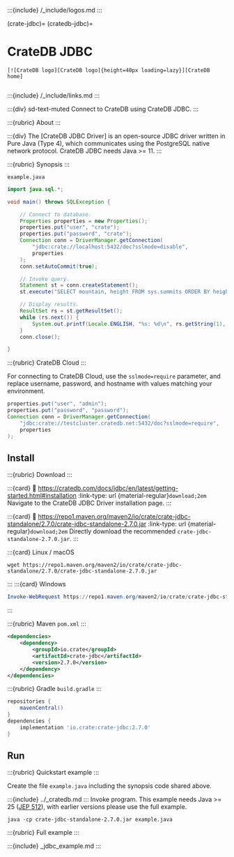 :::{include} /_include/logos.md
:::

(crate-jdbc)=
(cratedb-jdbc)=

# CrateDB JDBC

```{div} .float-right
[![CrateDB logo][CrateDB logo]{height=40px loading=lazy}][CrateDB home]
```
```{div} .clearfix
```

:::{include} /_include/links.md
:::

:::{div} sd-text-muted
Connect to CrateDB using CrateDB JDBC.
:::

:::{rubric} About
:::

:::{div}
The [CrateDB JDBC Driver] is an open-source JDBC driver written in
Pure Java (Type 4), which communicates using the PostgreSQL native
network protocol. CrateDB JDBC needs Java >= 11.
:::

:::{rubric} Synopsis
:::

`example.java`
```java
import java.sql.*;

void main() throws SQLException {

    // Connect to database.
    Properties properties = new Properties();
    properties.put("user", "crate");
    properties.put("password", "crate");
    Connection conn = DriverManager.getConnection(
        "jdbc:crate://localhost:5432/doc?sslmode=disable",
        properties
    );
    conn.setAutoCommit(true);

    // Invoke query.
    Statement st = conn.createStatement();
    st.execute("SELECT mountain, height FROM sys.summits ORDER BY height DESC LIMIT 5;");

    // Display results.
    ResultSet rs = st.getResultSet();
    while (rs.next()) {
        System.out.printf(Locale.ENGLISH, "%s: %d\n", rs.getString(1), rs.getInt(2));
    }
    conn.close();

}
```

:::{rubric} CrateDB Cloud
:::

For connecting to CrateDB Cloud, use the `sslmode=require` parameter,
and replace username, password, and hostname with values matching
your environment.
```java
properties.put("user", "admin");
properties.put("password", "password");
Connection conn = DriverManager.getConnection(
    "jdbc:crate://testcluster.cratedb.net:5432/doc?sslmode=require",
    properties
);
```

## Install

:::{rubric} Download
:::

:::{card}
:link: https://cratedb.com/docs/jdbc/en/latest/getting-started.html#installation
:link-type: url
{material-regular}`download;2em`
Navigate to the CrateDB JDBC Driver installation page.
:::

:::{card}
:link: https://repo1.maven.org/maven2/io/crate/crate-jdbc-standalone/2.7.0/crate-jdbc-standalone-2.7.0.jar
:link-type: url
{material-regular}`download;2em`
Directly download the recommended `crate-jdbc-standalone-2.7.0.jar`.
:::

:::{card} Linux / macOS
```shell
wget https://repo1.maven.org/maven2/io/crate/crate-jdbc-standalone/2.7.0/crate-jdbc-standalone-2.7.0.jar
```
:::
:::{card} Windows
```powershell
Invoke-WebRequest https://repo1.maven.org/maven2/io/crate/crate-jdbc-standalone/2.7.0/crate-jdbc-standalone-2.7.0.jar -OutFile crate-jdbc-standalone-2.7.0.jar
```
:::

:::{rubric} Maven `pom.xml`
:::
```xml
<dependencies>
    <dependency>
        <groupId>io.crate</groupId>
        <artifactId>crate-jdbc</artifactId>
        <version>2.7.0</version>
    </dependency>
</dependencies>
```

:::{rubric} Gradle `build.gradle`
:::
```groovy
repositories {
    mavenCentral()
}
dependencies {
    implementation 'io.crate:crate-jdbc:2.7.0'
}
```

## Run

:::{rubric} Quickstart example
:::

Create the file `example.java` including the synopsis code shared above.

:::{include} ../_cratedb.md
:::
Invoke program. This example needs Java >= 25 ([JEP 512]),
with earlier versions please use the full example.
```shell
java -cp crate-jdbc-standalone-2.7.0.jar example.java
```

:::{rubric} Full example
:::

:::{include} _jdbc_example.md
:::


[JEP 512]: https://openjdk.org/jeps/512

